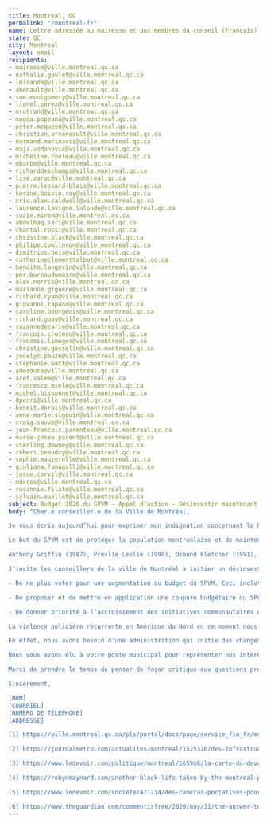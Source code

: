```yaml
---
title: Montreal, QC
permalink: "/montreal-fr"
name: Lettre adressée au mairesse et aux membres du conseil (Français)
state: QC
city: Montreal
layout: email
recipients:
- mairesse@ville.montreal.qc.ca
- nathalie.goulet@ville.montreal.qc.ca
- lmiranda@ville.montreal.qc.ca
- ahenault@ville.montreal.qc.ca
- sue.montgomery@ville.montreal.qc.ca
- lionel.perez@ville.montreal.qc.ca
- mrotrand@ville.montreal.qc.ca
- magda.popeanu@ville.montreal.qc.ca
- peter.mcqueen@ville.montreal.qc.ca
- christian.arseneault@ville.montreal.qc.ca
- normand.marinacci@ville.montreal.qc.ca
- maja.vodanovic@ville.montreal.qc.ca
- micheline.rouleau@ville.montreal.qc.ca
- mbarbe@ville.montreal.qc.ca
- richarddeschamps@ville.montreal.qc.ca
- lise.zarac@ville.montreal.qc.ca
- pierre.lessard-blais@ville.montreal.qc.ca
- karine.boivin.roy@ville.montreal.qc.ca
- eric.alan.caldwell@ville.montreal.qc.ca
- laurence.lavigne.lalonde@ville.montreal.qc.ca
- suzie.miron@ville.montreal.qc.ca
- abdelhaq.sari@ville.montreal.qc.ca
- chantal.rossi@ville.montreal.qc.ca
- christine.black@ville.montreal.qc.ca
- philipe.tomlinson@ville.montreal.qc.ca
- dimitrios.beis@ville.montreal.qc.ca
- catherineclementtalbot@ville.montreal.qc.ca
- benoitm.langevin@ville.montreal.qc.ca
- pmr.bureaudumaire@ville.montreal.qc.ca
- alex.norris@ville.montreal.qc.ca
- marianne.giguere@ville.montreal.qc.ca
- richard.ryan@ville.montreal.qc.ca
- giovanni.rapana@ville.montreal.qc.ca
- caroline.bourgeois@ville.montreal.qc.ca
- richard.guay@ville.montreal.qc.ca
- suzannedecarie@ville.montreal.qc.ca
- francois.croteau@ville.montreal.qc.ca
- francois.limoges@ville.montreal.qc.ca
- christine.gosselin@ville.montreal.qc.ca
- jocelyn.pauze@ville.montreal.qc.ca
- stephanie.watt@ville.montreal.qc.ca
- adesousa@ville.montreal.qc.ca
- aref.salem@ville.montreal.qc.ca
- francesco.miele@ville.montreal.qc.ca
- michel.bissonnet@ville.montreal.qc.ca
- dperri@ville.montreal.qc.ca
- benoit.dorais@ville.montreal.qc.ca
- anne-marie.sigouin@ville.montreal.qc.ca
- craig.sauve@ville.montreal.qc.ca
- jean-francois.parenteau@ville.montreal.qc.ca
- marie-josee.parent@ville.montreal.qc.ca
- sterling.downey@ville.montreal.qc.ca
- robert.beaudry@ville.montreal.qc.ca
- sophie.mauzerolle@ville.montreal.qc.ca
- giuliana.fumagalli@ville.montreal.qc.ca
- josue.corvil@ville.montreal.qc.ca
- mderos@ville.montreal.qc.ca
- rosannie.filato@ville.montreal.qc.ca
- sylvain.ouellet@ville.montreal.qc.ca
subject: Budget 2020 du SPVM — Appel d’action — Désinvestir maintenant !
body: "Cher.e conseiller.e de la Ville de Montréal,

Je vous écris aujourd’hui pour exprimer mon indignation concernant le budget opérationnel du Service de police de la Ville de Montréal (SPVM), qui s’élève à un montant de 665 300 000 $ (Budget 2020 [1]). Ceci est presque 11 % du budget annuel de la Ville de Montréal. La taille du budget policier de notre ville est répréhensible, particulièrement lorsqu’on considère notre infrastructure qui s’écroule [2] et la contamination de notre eau potable [3].

Le but du SPVM est de protéger la population montréalaise et de maintenir la paix et la sécurité. Or, notre ville devient dangereuse à travers le financement du profil racial et de l’utilisation de la force excessive. Comme tous les départements policiers en Amérique du Nord, le SPVM a tué systématiquement des personnes noires innocentes non-armées à travers les années. Il est impératif que l’administration de Montréal s’assure que cela n’arrive plus.

Anthony Griffin (1987), Preslie Leslie (1990), Osmond Fletcher (1991), Marcellus François (1991), Trevor Kelly (1993), Anas Bennis (2004), Fredy Villanueva (2008), Mario Hamel (2011), Patrick Limoges (2011), Alain Magloire (2013), René Gallant (2015), Bony Jean-Pierre (2016), Pierre Coriolan (2017) et Nicholas Gibbs (2018) ne sont que quelques noms de personnes tuées aux mains du SPVM au cours des 30 dernières années (source: « Another Black Life » par Robyn Maynard [4]).

J’invite les conseillers de la ville de Montréal à initier un désinvestissement de la structure fondamentalement violente qu’est le SPVM. Je vous demande, comme conseiller élu, de vous engager à faire les choses suivantes:

- De ne plus voter pour une augmentation du budget du SPVM. Ceci inclut le financement pour les caméras portatives pour les policiers, une initiative dont les résultats ne sont pas à la mesure des attentes [5] et qui revient à légitimer une organisation fondamentalement corrompue ;

- De proposer et de mettre en application une coupure budgétaire du SPVM de 300 millions de dollars au minimum, ce qui représente le déficit prévu par la crise COVID-19;

- De donner priorité à l’accroissement des initiatives communautaires qui concernent la santé et la sécurité publique ; des commissions communautaires pour superviser la police ; des enquêtes indépendantes et des poursuites judiciaires des policiers qui violent la loi et les droits fondamentaux de la personne ; et de réorienter les financements vers l’infrastructure, le logement abordable, et d’autres programmes qui améliorent la qualité de vie pour la population montréalaise.

La violence policière récurrente en Amérique du Nord en ce moment nous rappelle que le temps d’agir est arrivé. À Montréal, nous avons besoin d’une administration qui entreprend une réforme fondamentalement des polices et des prisons, qui vise à anéantir la violence policière et carcérale qui cible les populations les plus marginalisées. Une présence policière augmentée ne nous protège pas. Au contraire, cette présence menace les vies des communautés les plus vulnérables, comme les communautés noires, les communautés autochtones, les communautés LGBTQ2S+, les sans-abris, les travailleurs dans l’industrie du sexe, les personnes handicapées, et les personnes qui vivent dans la pauvreté.

En effet, nous avons besoin d’une administration qui initie des changements visant l'abolition éventuelle de la police ; la police a été créée pour cibler les communautés marginalisées. Par conséquent, nous devons choisir une transition vers l’abolition [6]. Au lieu d’investir plus dans la police, notre ville doit donner la priorité aux solutions alternatives, telle que l’éducation ; une amélioration des services de santé mentale ; des initiatives pour le logement abordable ; la sécurité de revenu ; des dispositifs de réduction des méfaits ; la réadaptation accessible ; l’aide mutuelle ; le travail social ; les services de résolution de conflit ; la justice transformatrice ; et d’autres systèmes communautaires indispensables.

Nous vous avons élu à votre poste municipal pour représenter nos intérêts. Votre incapacité à agir contre la brutalité policière et les pratiques racistes du SPVM sont un échec pour la collectivité concernée. Si vous n’êtes capables que de faire des promesses en l’air, je vous demanderais alors de démissionner à votre poste et faire place à un véritable leadership.

Merci de prendre le temps de penser de façon critique aux questions présentées dans mon message.

Sincèrement,

[NOM] 
[COURRIEL]
[NUMÉRO DE TÉLÉPHONE]
[ADDRESSE]

[1] https://ville.montreal.qc.ca/pls/portal/docs/page/service_fin_fr/media/documents/budget_2020_pti_2020_2022_fr.pdf

[2] https://journalmetro.com/actualites/montreal/1525376/des-infrastructures-de-leau-vieillissantes-a-montreal/

[3] https://www.ledevoir.com/politique/montreal/565966/la-carte-du-devoir

[4] https://robynmaynard.com/another-black-life-taken-by-the-montreal-police-collateral-damage-in-a-racist-war-on-drugs/

[5] https://www.ledevoir.com/societe/471214/des-cameras-portatives-pour-filmer-les-interventions-policieres

[6] https://www.theguardian.com/commentisfree/2020/may/31/the-answer-to-police-violence-is-not-reform-its-defunding-heres-why"
---
```


